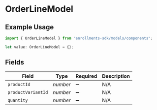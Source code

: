 # OrderLineModel

## Example Usage

```typescript
import { OrderLineModel } from "enrollments-sdk/models/components";

let value: OrderLineModel = {};
```

## Fields

| Field              | Type               | Required           | Description        |
| ------------------ | ------------------ | ------------------ | ------------------ |
| `productId`        | *number*           | :heavy_minus_sign: | N/A                |
| `productVariantId` | *number*           | :heavy_minus_sign: | N/A                |
| `quantity`         | *number*           | :heavy_minus_sign: | N/A                |